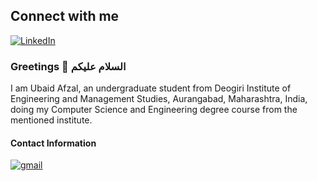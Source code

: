 ## Connect with me
[![LinkedIn](https://img.shields.io/badge/LinkedIn-Connect-blue?style=for-the-badge&logo=linkedin&logoColor=white)](https://www.linkedin.com/in/ubaid-afzal-2917b8238)


### Greetings 👋 السلام عليكم 

I am Ubaid Afzal, an undergraduate student from Deogiri Institute of Engineering and Management Studies, Aurangabad, Maharashtra, India, doing my Computer Science and Engineering degree course from the mentioned institute.
<br>

#### Contact Information
[![gmail](https://img.shields.io/badge/Email-Contact-blue?style=for-the-badge&logo=mail.ru)](mailto:ubaidafzal339@gmail.com)
